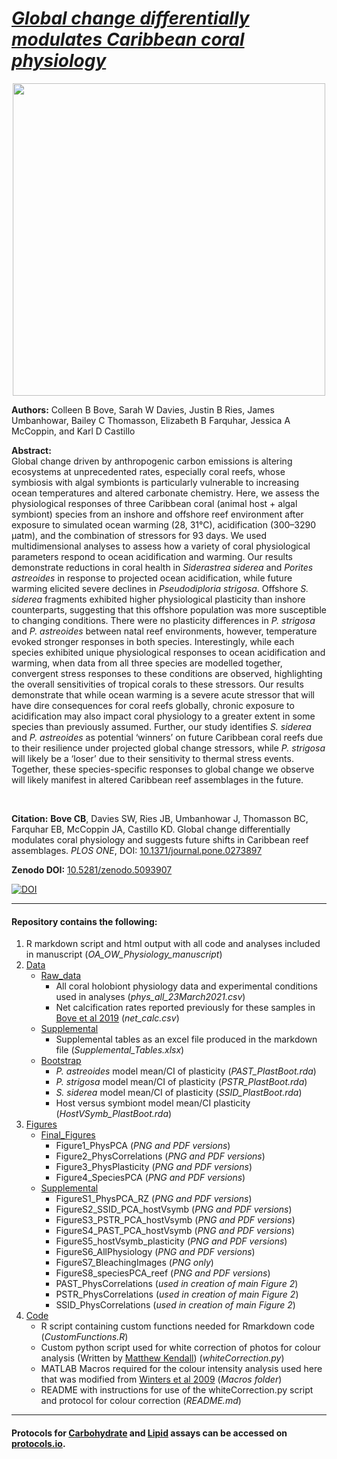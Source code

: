# *[Global change differentially modulates Caribbean coral physiology](https://journals.plos.org/plosone/article?id=10.1371/journal.pone.0273897)*

<p align="center">
<img src="https://user-images.githubusercontent.com/45176386/125361215-0320f800-e33b-11eb-9d81-72ebf66590e2.jpg" width = "500" />
</p>

**Authors:** Colleen B Bove, Sarah W Davies, Justin B Ries, James Umbanhowar, Bailey C Thomasson, Elizabeth B Farquhar, Jessica A McCoppin, and Karl D Castillo

**Abstract:**  
Global change driven by anthropogenic carbon emissions is altering ecosystems at unprecedented rates, especially coral reefs, whose symbiosis with algal symbionts is particularly vulnerable to increasing ocean temperatures and altered carbonate chemistry. Here, we assess the physiological responses of three Caribbean coral (animal host + algal symbiont) species from an inshore and offshore reef environment after exposure to simulated ocean warming (28, 31°C), acidification (300–3290 μatm), and the combination of stressors for 93 days. We used multidimensional analyses to assess how a variety of coral physiological parameters respond to ocean acidification and warming. Our results demonstrate reductions in coral health in *Siderastrea siderea* and *Porites astreoides* in response to projected ocean acidification, while future warming elicited severe declines in *Pseudodiploria strigosa*. Offshore *S. siderea* fragments exhibited higher physiological plasticity than inshore counterparts, suggesting that this offshore population was more susceptible to changing conditions. There were no plasticity differences in *P. strigosa* and *P. astreoides* between natal reef environments, however, temperature evoked stronger responses in both species. Interestingly, while each species exhibited unique physiological responses to ocean acidification and warming, when data from all three species are modelled together, convergent stress responses to these conditions are observed, highlighting the overall sensitivities of tropical corals to these stressors. Our results demonstrate that while ocean warming is a severe acute stressor that will have dire consequences for coral reefs globally, chronic exposure to acidification may also impact coral physiology to a greater extent in some species than previously assumed. Further, our study identifies *S. siderea* and *P. astreoides* as potential ‘winners’ on future Caribbean coral reefs due to their resilience under projected global change stressors, while *P. strigosa* will likely be a ‘loser’ due to their sensitivity to thermal stress events. Together, these species-specific responses to global change we observe will likely manifest in altered Caribbean reef assemblages in the future.

<br/>

**Citation:**  **Bove CB**, Davies SW, Ries JB, Umbanhowar J, Thomasson BC, Farquhar EB, McCoppin JA, Castillo KD. Global change differentially modulates coral physiology and suggests future shifts in Caribbean reef assemblages. *PLOS ONE*, DOI: [10.1371/journal.pone.0273897](https://journals.plos.org/plosone/article?id=10.1371/journal.pone.0273897)

**Zenodo DOI:** [10.5281/zenodo.5093907](https://doi.org/10.5281/zenodo.5093907)

[![DOI](https://zenodo.org/badge/209146824.svg)](https://zenodo.org/badge/latestdoi/209146824)

---

#### Repository contains the following:
1. R markdown script and html output with all code and analyses included in manuscript (*OA_OW_Physiology_manuscript*)
2. [Data](https://github.com/seabove7/Bove_CoralPhysiology/tree/master/Data)
   * [Raw_data](https://github.com/seabove7/Bove_CoralPhysiology/tree/master/Data/Raw_data)
      * All coral holobiont physiology data and experimental conditions used in analyses (*phys_all_23March2021.csv*)
      * Net calcification rates reported previously for these samples in [Bove et al 2019](https://github.com/seabove7/proc-b-2019) (*net_calc.csv*)
   * [Supplemental](https://github.com/seabove7/Bove_CoralPhysiology/tree/master/Data/Supplemental)
      * Supplemental tables as an excel file produced in the markdown file (*Supplemental_Tables.xlsx*)
   * [Bootstrap](https://github.com/seabove7/Bove_CoralPhysiology/tree/master/Data)
      * *P. astreoides* model mean/CI of plasticity (*PAST_PlastBoot.rda*)
      * *P. strigosa* model mean/CI of plasticity (*PSTR_PlastBoot.rda*)
      * *S. siderea* model mean/CI of plasticity (*SSID_PlastBoot.rda*)
      * Host versus symbiont model mean/CI plasticity (*HostVSymb_PlastBoot.rda*)
3. [Figures](https://github.com/seabove7/Bove_CoralPhysiology/tree/master/Figures)
   * [Final_Figures](https://github.com/seabove7/Bove_CoralPhysiology/tree/master/Figures/Final_Figures)
      * Figure1_PhysPCA (*PNG and PDF versions*)
      * Figure2_PhysCorrelations (*PNG and PDF versions*)      
      * Figure3_PhysPlasticity (*PNG and PDF versions*)
      * Figure4_SpeciesPCA (*PNG and PDF versions*)
   * [Supplemental](https://github.com/seabove7/Bove_CoralPhysiology/tree/master/Figures/Supplemental_Figures)
      * FigureS1_PhysPCA_RZ (*PNG and PDF versions*)
      * FigureS2_SSID_PCA_hostVsymb (*PNG and PDF versions*)
      * FigureS3_PSTR_PCA_hostVsymb (*PNG and PDF versions*)
      * FigureS4_PAST_PCA_hostVsymb (*PNG and PDF versions*)
      * FigureS5_hostVsymb_plasticity (*PNG and PDF versions*)
      * FigureS6_AllPhysiology (*PNG and PDF versions*)
      * FigureS7_BleachingImages (*PNG only*)
      * FigureS8_speciesPCA_reef (*PNG and PDF versions*)
      * PAST_PhysCorrelations (*used in creation of main Figure 2*)
      * PSTR_PhysCorrelations (*used in creation of main Figure 2*)
      * SSID_PhysCorrelations (*used in creation of main Figure 2*)
3. [Code](https://github.com/seabove7/Bove_CoralPhysiology/tree/master/Code)
   * R script containing custom functions needed for Rmarkdown code (*CustomFunctions.R*)
   * Custom python script used for white correction of photos for colour analysis (Written by [Matthew Kendall](https://github.com/matt-kendall)) (*whiteCorrection.py*)
   * MATLAB Macros required for the colour intensity analysis used here that was modified from [Winters et al 2009](https://www.tau.ac.il/lifesci/departments/zoology/members/loya/documents/206Winters.pdf) (*Macros folder*)
   * README with instructions for use of the whiteCorrection.py script and protocol for colour correction (*README.md*)

---

#### Protocols for [Carbohydrate](dx.doi.org/10.17504/protocols.io.bvb9n2r6) and [Lipid](dx.doi.org/10.17504/protocols.io.bvcfn2tn) assays can be accessed on [protocols.io](protocols.io).
